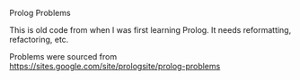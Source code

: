 Prolog Problems 

This is old code from when I was first learning Prolog. It needs reformatting,
refactoring, etc.

Problems were sourced from 
https://sites.google.com/site/prologsite/prolog-problems
